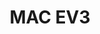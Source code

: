---
layout: gallery
title: MAC EV3
thumbnail: /galleryEV3/18.jpg
images:
    - /galleryEV3/1.jpg
    - /galleryEV3/2.JPG
    - /galleryEV3/3.JPG
    - /galleryEV3/4.JPG
    - /galleryEV3/5.JPG
    - /galleryEV3/6.JPG
    - /galleryEV3/7.JPG
    - /galleryEV3/8.JPG
    - /galleryEV3/9.JPG
    - /galleryEV3/10.jpg
    - /galleryEV3/11.JPG
    - /galleryEV3/12.jpg
    - /galleryEV3/13.jpg
    - /galleryEV3/18.jpg
    - /galleryEV3/19.jpg
    - /galleryEV3/20.jpg
    - /galleryEV3/21.jpg
    - /galleryEV3/22.jpg
    - /galleryEV3/23.jpg
    - /galleryEV3/24.jpg
    - /galleryEV3/25.jpg
    - /galleryEV3/26.jpg
    - /galleryEV3/27.jpg
---